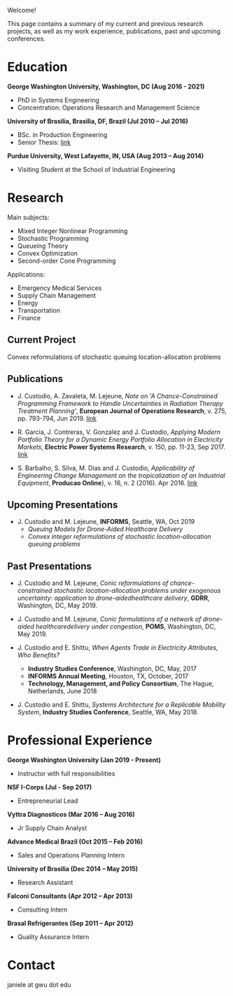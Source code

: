 Welcome!

This page contains a summary of my current and previous research projects, as well as my work experience, publications, past and upcoming conferences.

# Education
**George Washington University, Washington, DC (Aug 2016 -  2021)**
- PhD in Systems Engineering 
- Concentration: Operations Research and Management Science

**University of Brasilia, Brasilia, DF, Brazil (Jul 2010 – Jul 2016)**
- BSc. in Production Engineering
- Senior Thesis: [link](href{http://bdm.unb.br/bitstream/10483/15646/1/2016_JanieleEduardaSilvaCostaCustodio_tcc.pdf)

**Purdue University, West Lafayette, IN, USA (Aug 2013 – Aug 2014)**
- Visiting Student at the School of Industrial Engineering

# Research
Main subjects:
- Mixed Integer Nonlinear Programming
- Stochastic Programming
- Queueing Theory
- Convex Optimization
- Second-order Cone Programming

Applications: 
- Emergency Medical Services
- Supply Chain Management
- Energy
- Transportation
- Finance

## Current Project
Convex reformulations of stochastic queuing location-allocation problems

## Publications
- J. Custodio, A. Zavaleta, M. Lejeune, _Note on 'A Chance-Constrained Programming Framework to Handle Uncertainties in Radiation Therapy Treatment Planning'_, **European Journal of Operations Research**,  v. 275, pp. 793-794, Jun 2019. [link](https://doi.org/10.1016/j.ejor.2018.11.071)

- R. Garcia, J. Contreras, V. Gonzalez and  J. Custodio, _Applying Modern Portfolio Theory for a Dynamic Energy Portfolio Allocation in Electricity Markets_, **Electric Power Systems Research**, v. 150, pp. 11-23, Sep 2017. 
[link](https://doi.org/10.1016/j.epsr.2017.04.026)

- S. Barbalho, S. Silva, M. Dias and J. Custodio, _Applicability of Engineering Change Management on the tropicalization of an Industrial Equipment_, **Producao Online**},  v. 16, n. 2 (2016). Apr 2016. [link](http://dx.doi.org/10.14488/1676-1901.v16i2.2198)

## Upcoming Presentations
- J. Custodio and M. Lejeune, **INFORMS**, Seattle, WA, Oct 2019
  - _Queuing Models for Drone-Aided Healthcare Delivery_
  - _Convex integer reformulations of stochastic location-allocation queuing problems_

## Past Presentations

- J. Custodio and M. Lejeune, _Conic  reformulations  of  chance-constrained stochastic location-allocation problems under exogenous uncertainty:  application to drone-aidedhealthcare delivery_, **GDRR**, Washington, DC, May 2019.

- J. Custodio and M. Lejeune, _Conic formulations of a network of drone-aided healthcaredelivery under congestion_, **POMS**, Washington, DC, May 2019.

- J. Custodio and E. Shittu, _When Agents Trade in Electricity Attributes, Who Benefits?_
  - **Industry Studies Conference**, Washington, DC, May, 2017
  - **INFORMS Annual Meeting**, Houston, TX, October, 2017
  - **Technology, Management, and Policy Consortium**, The Hague, Netherlands, June 2018
  
- J. Custodio and E. Shittu, _Systems  Architecture  for  a  Replicable  Mobility  System_, **Industry Studies Conference**, Seattle, WA, May 2018.

# Professional Experience

**George Washington University (Jan 2019 - Present)**
- Instructor with full responsibilities

**NSF I-Corps (Jul - Sep 2017)**
- Entrepreneurial Lead

**Vyttra Diagnosticos (Mar 2016 – Aug 2016)**
- Jr Supply Chain Analyst

**Advance Medical Brazil (Oct 2015 – Feb 2016)**
- Sales and Operations Planning Intern

**University of Brasilia (Dec 2014 – May 2015)**
- Research Assistant

**Falconi Consultants (Apr 2012 – Apr 2013)**
- Consulting Intern

**Brasal Refrigerantes (Sep 2011 – Apr 2012)**
- Quality Assurance Intern

# Contact

janiele at gwu dot edu
